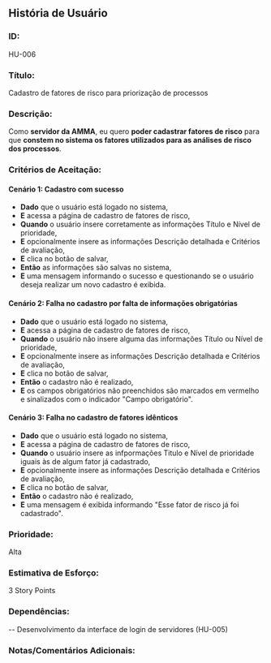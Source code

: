 ## **História de Usuário**

### **ID:**  
HU-006

### **Título:**  
Cadastro de fatores de risco para priorização de processos

### **Descrição:**  
Como **servidor da AMMA**, eu quero **poder cadastrar fatores de risco** para que **constem no sistema os fatores utilizados para as análises de risco dos processos**.

### **Critérios de Aceitação:**

#### Cenário 1: Cadastro com sucesso
- **Dado** que o usuário está logado no sistema,
- **E** acessa a página de cadastro de fatores de risco,
- **Quando** o usuário insere corretamente as informações Título e Nível de prioridade,
- **E** opcionalmente insere as informações Descrição detalhada e Critérios de avaliação,
- **E** clica no botão de salvar,
- **Então** as informações são salvas no sistema,
- **E** uma mensagem informando o sucesso e questionando se o usuário deseja realizar um novo cadastro é exibida.

#### Cenário 2: Falha no cadastro por falta de informações obrigatórias
- **Dado** que o usuário está logado no sistema,
- **E** acessa a página de cadastro de fatores de risco,
- **Quando** o usuário não insere alguma das informações Título ou Nível de prioridade,
- **E** opcionalmente insere as informações Descrição detalhada e Critérios de avaliação,
- **E** clica no botão de salvar,
- **Então** o cadastro não é realizado,
- **E** os campos obrigatórios não preenchidos são marcados em vermelho e sinalizados com o indicador "Campo obrigatório".

#### Cenário 3: Falha no cadastro de fatores idênticos
- **Dado** que o usuário está logado no sistema,
- **E** acessa a página de cadastro de fatores de risco,
- **Quando** o usuário insere as infpormações Titulo e Nível de prioridade iguais às de algum fator já cadastrado,
- **E** opcionalmente insere as informações Descrição detalhada e Critérios de avaliação,
- **E** clica no botão de salvar,
- **Então** o cadastro não é realizado,
- **E** uma mensagem é exibida informando "Esse fator de risco já foi cadastrado".

### **Prioridade:**  
Alta

### **Estimativa de Esforço:**  
3 Story Points

### **Dependências:**  
-- Desenvolvimento da interface de login de servidores (HU-005)

### **Notas/Comentários Adicionais:**


